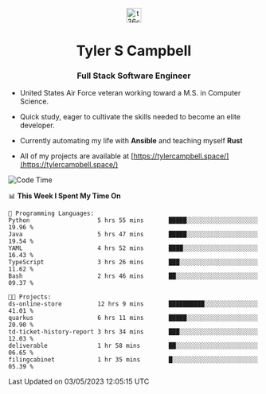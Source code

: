 <p align="center">
<a href="https://www.linkedin.com/in/t36campbell" target="blank"><img align="center" src="https://ik.imagekit.io/t36campbell/Portfolio/linkedin.png.original_m8bbGgPh6.png" alt="t36campbell" height="30" width="30" /></a>
</p>
<h1 align="center">Tyler S Campbell</h1>
<h3 align="center">Full Stack Software Engineer</h3>

* United States Air Force veteran working toward a M.S. in Computer Science.

* Quick study, eager to cultivate the skills needed to become an elite developer.

* Currently automating my life with **Ansible** and teaching myself **Rust**

* All of my projects are available at [https://tylercampbell.space/](https://tylercampbell.space/)

<!--START_SECTION:waka-->
![Code Time](http://img.shields.io/badge/Code%20Time-2%2C453%20hrs%2053%20mins-blue)

📊 **This Week I Spent My Time On** 

```text
💬 Programming Languages: 
Python                   5 hrs 55 mins       █████░░░░░░░░░░░░░░░░░░░░   19.96 % 
Java                     5 hrs 47 mins       █████░░░░░░░░░░░░░░░░░░░░   19.54 % 
YAML                     4 hrs 52 mins       ████░░░░░░░░░░░░░░░░░░░░░   16.43 % 
TypeScript               3 hrs 26 mins       ███░░░░░░░░░░░░░░░░░░░░░░   11.62 % 
Bash                     2 hrs 46 mins       ██░░░░░░░░░░░░░░░░░░░░░░░   09.37 % 

🐱‍💻 Projects: 
ds-online-store          12 hrs 9 mins       ██████████░░░░░░░░░░░░░░░   41.01 % 
quarkus                  6 hrs 11 mins       █████░░░░░░░░░░░░░░░░░░░░   20.90 % 
td-ticket-history-report 3 hrs 34 mins       ███░░░░░░░░░░░░░░░░░░░░░░   12.03 % 
deliverable              1 hr 58 mins        ██░░░░░░░░░░░░░░░░░░░░░░░   06.65 % 
filingcabinet            1 hr 35 mins        █░░░░░░░░░░░░░░░░░░░░░░░░   05.39 % 
```


 Last Updated on 03/05/2023 12:05:15 UTC
<!--END_SECTION:waka-->
